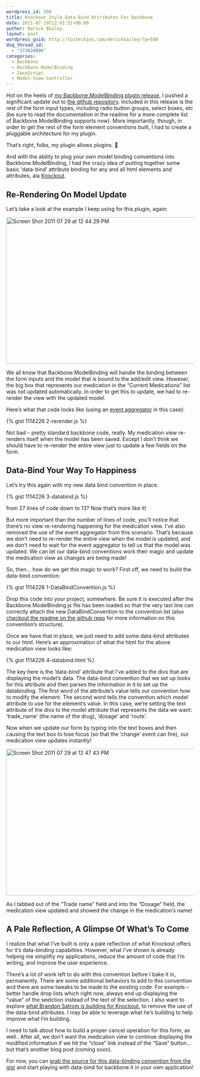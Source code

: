 ```yaml
---
wordpress_id: 500
title: Knockout Style Data-Bind Attributes For Backbone
date: 2011-07-29T12:01:51+00:00
author: Derick Bailey
layout: post
wordpress_guid: http://lostechies.com/derickbailey/?p=500
dsq_thread_id:
  - "372024806"
categories:
  - Backbone
  - Backbone.ModelBinding
  - JavaScript
  - Model-View-Controller
---
```

Hot on the heels of [my Backbone.ModelBinding plugin release](http://lostechies.com/derickbailey/2011/07/24/awesome-model-binding-for-backbone-js/), I pushed a significant update out to [the github repository](https://github.com/derickbailey/backbone.modelbinding). Included in this release is the rest of the form input types, including radio button groups, select boxes, etc (be sure to read the documentation in the readme for a more complete list of Backbone.ModelBinding supports now). More importantly, though, in order to get the rest of the form element conventions built, I had to create a pluggable architecture for my plugin.

That&#8217;s right, folks, my plugin allows plugins. 🙂

And with the ability to plug your own model binding conventions into Backbone.ModelBinding, I had the crazy idea of putting together some basic &#8216;data-bind&#8217; attribute binding for any and all html elements and attributes, ala [Knockout](http://knockoutjs.com/).

## Re-Rendering On Model Update

Let&#8217;s take a look at the example I keep using for this plugin, again:

<img title="Screen Shot 2011-07-29 at 12.44.29 PM.png" src="http://lostechies.com/content/derickbailey/uploads/2011/07/Screen-Shot-2011-07-29-at-12.44.29-PM.png" border="0" alt="Screen Shot 2011 07 29 at 12 44 29 PM" width="600" height="393" />

We all know that Backbone.ModelBinding will handle the binding between the form inputs and the model that is bound to the add/edit view. However, the big box that represents our medication in the &#8220;Current Medications&#8221; list was not updated automatically. In order to get this to update, we had to re-render the view with the updated model.

Here&#8217;s what that code looks like (using an [event aggregator](http://lostechies.com/derickbailey/2011/07/19/references-routing-and-the-event-aggregator-coordinating-views-in-backbone-js/) in this case):

{% gist 1114226 2-rerender.js %}

Not bad &#8211; pretty standard backbone code, really. My medication view re-renders itself when the model has been saved. Except I don&#8217;t think we should have to re-render the entire view just to update a few fields on the form.

## Data-Bind Your Way To Happiness

Let&#8217;s try this again with my new data bind convention in place.

{% gist 1114226 3-databind.js %}

from 27 lines of code down to 13? Now that&#8217;s more like it!

But more important than the number of lines of code, you&#8217;ll notice that there&#8217;s no view re-rendering happening for the medication view. I&#8217;ve also removed the use of the event aggregator from this scenario. That&#8217;s because we don&#8217;t need to re-render the entire view when the model is updated, and we don&#8217;t need to wait for the event aggregator to tell us that the model was updated. We can let our data-bind conventions work their magic and update the medication view as changes are being made!

So, then&#8230; how do we get this magic to work? First off, we need to build the data-bind convention:

{% gist 1114226 1-DataBindConvention.js %}

Drop this code into your project, somewhere. Be sure it is executed after the Backbone.ModelBinding.js file has been loaded so that the very last line can correctly attach the new DataBindConvention to the convention list (also [checkout the readme on the github repo](https://github.com/derickbailey/backbone.modelbinding#readme) for more information on this convention&#8217;s structure).

Once we have that in place, we just need to add some data-bind attributes to our html. Here&#8217;s an approximation of what the html for the above medication view looks like:

{% gist 1114226 4-databind.html %}

The key here is the &#8216;data-bind&#8217; attribute that I&#8217;ve added to the divs that are displaying the model&#8217;s data. The data-bind convention that we set up looks for this attribute and then parses the information in it to set up the databinding. The first word of the attribute&#8217;s value tells our convention how to modify the element. The second word tells the convention which model attribute to use for the element&#8217;s value. In this case, we&#8217;re setting the text attribute of the divs to the model attribute that represents the data we want: &#8216;trade_name&#8217; (the name of the drug), &#8216;dosage&#8217; and &#8216;route&#8217;.

Now when we update our form by typing into the text boxes and then causing the text box to lose focus (so that the &#8216;change&#8217; event can fire), our medication view updates instantly!

<img title="Screen Shot 2011-07-29 at 12.47.43 PM.png" src="http://lostechies.com/content/derickbailey/uploads/2011/07/Screen-Shot-2011-07-29-at-12.47.43-PM.png" border="0" alt="Screen Shot 2011 07 29 at 12 47 43 PM" width="600" height="393" />

As I tabbed out of the &#8220;Trade name&#8221; field and into the &#8220;Dosage&#8221; field, the medication view updated and showed the change in the medication&#8217;s name!

## A Pale Reflection, A Glimpse Of What&#8217;s To Come

I realize that what I&#8217;ve built is only a pale reflection of what Knockout offers for it&#8217;s data-binding capabilties. However, what I&#8217;ve shown is already helping me simplifiy my applications, reduce the amount of code that I&#8217;m writing, and improve the user experience.

There&#8217;s a lot of work left to do with this convention before I bake it in, permanently. There are some additional behaviors to add to this convention and there are some tweaks to be made to the existing code. For example &#8211; better handle drop lists which right now, always end up displaying the &#8220;value&#8221; of the seelction instead of the text of the selection. I also want to explore [what Brandon Satrom is building for Knockout](http://userinexperience.com/?p=633), to remove the use of the data-bind attributes. I may be able to leverage what he&#8217;s building to help improve what I&#8217;m building.

I need to talk about how to build a proper cancel operation for this form, as well.. After all, we don&#8217;t want the medication view to continue displaying the modified information if we hit the &#8220;close&#8221; link instead of the &#8220;Save&#8221; button&#8230; but that&#8217;s another blog post (coming soon).

For now, you can [grab the source for this data-binding convention from the gist](https://gist.github.com/1114226) and start playing with data-bind for backbone it in your own application!
